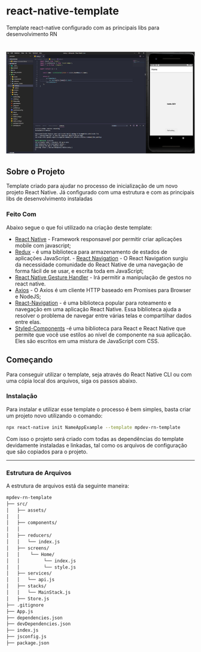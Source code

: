 # react-native-template
Template react-native configurado com as principais libs para desenvolvimento RN

<h1 align="center">
    <img alt="Template" src="templatern.PNG"  width="" />
</h1> 


## Sobre o Projeto

Template criado para ajudar no processo de inicialização de um novo projeto React Native. Já configurado com uma estrutura e com as principais libs de desenvolvimento instaladas

### Feito Com

Abaixo segue o que foi utilizado na criação deste template:

- [React Native](http://facebook.github.io/react-native/) - Framework responsavel por permitir criar aplicações mobile com javascript;
- [Redux](https://redux.js.org/) - é uma biblioteca para armazenamento de estados de aplicações JavaScript. - [React Navigation](https://reactnavigation.org/) - O React Navigation surgiu da necessidade comunidade do React Native de uma navegação de forma fácil de se usar, e escrita toda em JavaScript;
- [React Native Gesture Handler](https://kmagiera.github.io/react-native-gesture-handler/) - Irá permitir a manipulação de gestos no react native.
- [Axios](https://github.com/axios/axios) - O Axios é um cliente HTTP baseado em Promises para Browser e NodeJS;
- [React-Navigation](https://reactnavigation.org/docs/getting-started) - é uma biblioteca popular para roteamento e navegação em uma aplicação React Native. Essa biblioteca ajuda a resolver o problema de navegar entre várias telas e compartilhar dados entre elas.
- [Styled-Components](https://github.com/styled-components/styled-components) -é uma biblioteca para React e React Native que permite que você use estilos ao nível de componente na sua aplicação. Eles são escritos em uma mistura de JavaScript com CSS.
<!-- GETTING STARTED -->

## Começando

Para conseguir utilizar o template, seja através do React Native CLI ou com uma cópia local dos arquivos, siga os passos abaixo.


### Instalação

Para instalar e utilizar esse template o processo é bem simples, basta criar um projeto novo utilizando o comando:

```sh
npx react-native init NameAppExample --template mpdev-rn-template
```


Com isso o projeto será criado com todas as dependências do template devidamente instaladas e linkadas, tal como os arquivos de configuração que são copiados para o projeto.

---


### Estrutura de Arquivos

A estrutura de arquivos está da seguinte maneira:

```bash
mpdev-rn-template
├── src/
│   ├── assets/
│   │   
│   ├── components/
│   │ 
│   ├── reducers/
│   │   └── index.js
│   ├── screens/
│   │    └── Home/
│   │         └── index.js
│   │         └── style.js
│   ├── services/
│   │   └── api.js
│   ├── stacks/
│   │   └── MainStack.js
│   ├── Store.js
├── .gitignore
├── App.js
├── dependencies.json
├── devDependencies.json
├── index.js
├── jsconfig.js
├── package.json
```
